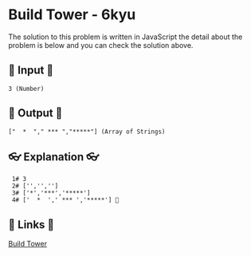 # Build Tower - 6kyu

The solution to this problem is written in JavaScript the detail about the problem is below and you can check the solution above.

## 🥚 Input 🥚

```
3 (Number)
```

## 🐣 Output 🐣

```
["  *  "," *** ","*****"] (Array of Strings)
```

## 👓 Explanation 👓

```
 1# 3
 2# ['','','']
 3# ['*','***','*****']
 4# ['  *  ',' *** ','*****'] 🎉
```

## 🔗 Links 🔗

[Build Tower](https://www.codewars.com/kata/576757b1df89ecf5bd00073b/javascript)
